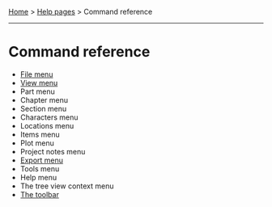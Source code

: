 [Home](../) > [Help pages](index) > Command reference

---

# Command reference

- [File menu](file_menu)
- [View menu](view_menu)
- Part menu
- Chapter menu
- Section menu
- Characters menu
- Locations menu
- Items menu
- Plot menu
- Project notes menu
- [Export menu](export_menu)
- Tools menu
- Help menu
- The tree view context menu
- [The toolbar](toolbar)
